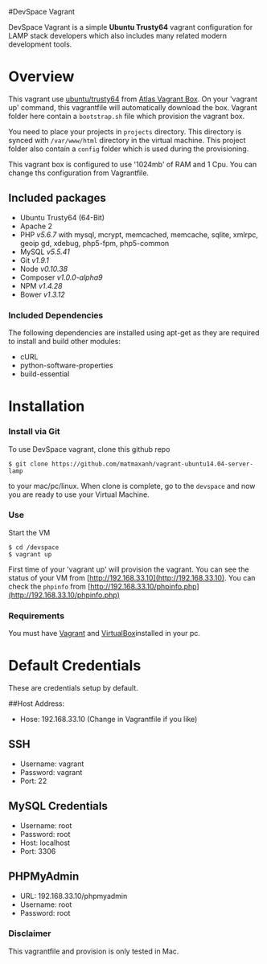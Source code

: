 #DevSpace Vagrant

DevSpace Vagrant is a simple __Ubuntu Trusty64__ vagrant configuration for LAMP stack developers which also includes many related modern development tools.


# Overview
This vagrant use [ubuntu/trusty64](https://atlas.hashicorp.com/ubuntu/boxes/trusty64) from [Atlas Vagrant Box](https://atlas.hashicorp.com/boxes/search?utm_source=vagrantcloud.com&vagrantcloud=1).
  On your 'vagrant up' command, this vagrantfile will automatically download the box. Vagrant folder here contain a `bootstrap.sh` file which provision the vagrant box.
  
  You need to place your projects in `projects` directory. This directory is synced with `/var/www/html` directory in the virtual machine. 
  This project folder also contain a `config` folder which is used during the provisioning. 

This vagrant box is configured to use '1024mb' of RAM and 1 Cpu. You can change ths configuration from Vagrantfile.
 
## Included packages

- Ubuntu Trusty64 (64-Bit)
- Apache 2
- PHP _v5.6.7_ with mysql, mcrypt, memcached, memcache, sqlite, xmlrpc, geoip gd, xdebug, php5-fpm, php5-common
- MySQL _v5.5.41_
- Git _v1.9.1_
- Node _v0.10.38_
- Composer _v1.0.0-alpha9_
- NPM _v1.4.28_
- Bower _v1.3.12_

### Included Dependencies
The following dependencies are installed using apt-get as they are required to install and build other modules:

- cURL
- python-software-properties
- build-essential

 
# Installation

### Install via Git
To use DevSpace vagrant, clone this github repo 

    $ git clone https://github.com/matmaxanh/vagrant-ubuntu14.04-server-lamp
to your mac/pc/linux.  When clone is complete, go to the `devspace` and now you are ready to use your Virtual Machine.

### Use
Start the VM

    $ cd /devspace
    $ vagrant up

First time of your 'vagrant up' will provision the vagrant. You can see the status of your VM from [http://192.168.33.10](http://192.168.33.10).
You can check the `phpinfo` from  [http://192.168.33.10/phpinfo.php](http://192.168.33.10/phpinfo.php)

### Requirements
You must have [Vagrant](http://vagrantup.com) and [VirtualBox](https://www.virtualbox.org)installed in your pc.


# Default Credentials
These are credentials setup by default.

##Host Address:
- Hose: 192.168.33.10 (Change in Vagrantfile if you like)
 
## SSH
- Username: vagrant
- Password: vagrant
- Port: 22

## MySQL Credentials
- Username: root
- Password: root
- Host: localhost
- Port: 3306

## PHPMyAdmin
- URL: 192.168.33.10/phpmyadmin
- Username: root
- Password: root
 
### Disclaimer
This vagrantfile and provision is only tested in Mac.
